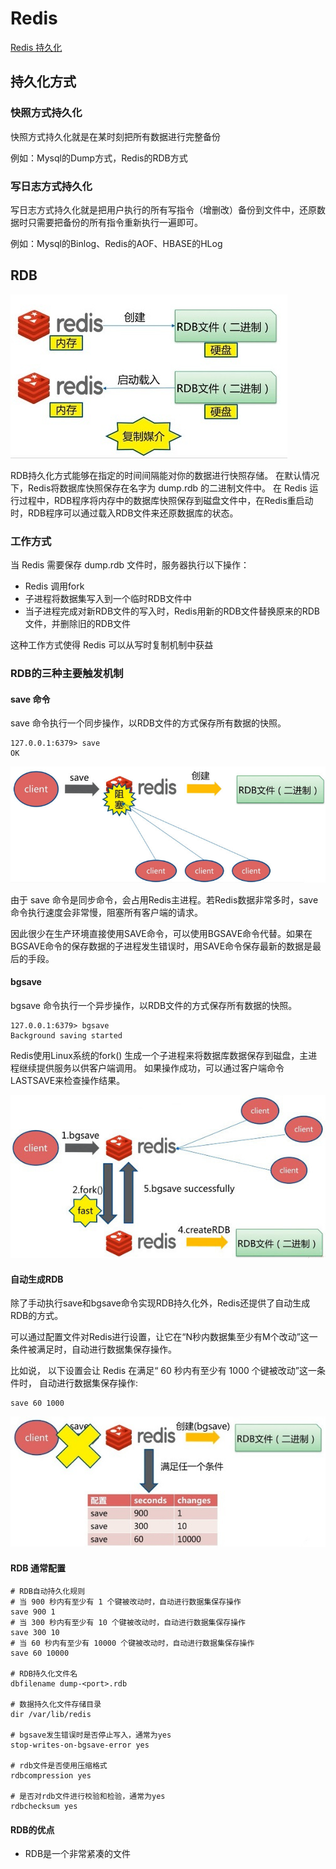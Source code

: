 # Redis

[Redis 持久化](https://segmentfault.com/a/1190000016021217)

## 持久化方式

### 快照方式持久化

快照方式持久化就是在某时刻把所有数据进行完整备份

例如：Mysql的Dump方式，Redis的RDB方式

### 写日志方式持久化

写日志方式持久化就是把用户执行的所有写指令（增删改）备份到文件中，还原数据时只需要把备份的所有指令重新执行一遍即可。

例如：Mysql的Binlog、Redis的AOF、HBASE的HLog

## RDB

<img src="rdb_sample.jpeg">

RDB持久化方式能够在指定的时间间隔能对你的数据进行快照存储。
在默认情况下，Redis将数据库快照保存在名字为 dump.rdb 的二进制文件中。
在 Redis 运行过程中，RDB程序将内存中的数据库快照保存到磁盘文件中，在Redis重启动时，RDB程序可以通过载入RDB文件来还原数据库的状态。

### 工作方式

当 Redis 需要保存 dump.rdb 文件时，服务器执行以下操作：

- Redis 调用fork
- 子进程将数据集写入到一个临时RDB文件中
- 当子进程完成对新RDB文件的写入时，Redis用新的RDB文件替换原来的RDB文件，并删除旧的RDB文件

这种工作方式使得 Redis 可以从写时复制机制中获益

### RDB的三种主要触发机制

#### save 命令

save 命令执行一个同步操作，以RDB文件的方式保存所有数据的快照。

```
127.0.0.1:6379> save
OK
```

<img src="blocking_save.jpeg">

由于 save 命令是同步命令，会占用Redis主进程。若Redis数据非常多时，save命令执行速度会非常慢，阻塞所有客户端的请求。

因此很少在生产环境直接使用SAVE命令，可以使用BGSAVE命令代替。如果在BGSAVE命令的保存数据的子进程发生错误时，用SAVE命令保存最新的数据是最后的手段。

#### bgsave

bgsave 命令执行一个异步操作，以RDB文件的方式保存所有数据的快照。

```
127.0.0.1:6379> bgsave
Background saving started
```

Redis使用Linux系统的fork() 生成一个子进程来将数据库数据保存到磁盘，主进程继续提供服务以供客户端调用。
如果操作成功，可以通过客户端命令LASTSAVE来检查操作结果。

<img src="non-blocking-save.jpeg">

#### 自动生成RDB

除了手动执行save和bgsave命令实现RDB持久化外，Redis还提供了自动生成RDB的方式。

可以通过配置文件对Redis进行设置，让它在“N秒内数据集至少有M个改动”这一条件被满足时，自动进行数据集保存操作。

比如说， 以下设置会让 Redis 在满足“ 60 秒内有至少有 1000 个键被改动”这一条件时， 自动进行数据集保存操作:
```
save 60 1000
```
<img src="automatic_save.jpeg">

#### RDB 通常配置
```
# RDB自动持久化规则
# 当 900 秒内有至少有 1 个键被改动时，自动进行数据集保存操作
save 900 1
# 当 300 秒内有至少有 10 个键被改动时，自动进行数据集保存操作
save 300 10
# 当 60 秒内有至少有 10000 个键被改动时，自动进行数据集保存操作
save 60 10000

# RDB持久化文件名
dbfilename dump-<port>.rdb

# 数据持久化文件存储目录
dir /var/lib/redis

# bgsave发生错误时是否停止写入，通常为yes
stop-writes-on-bgsave-error yes

# rdb文件是否使用压缩格式
rdbcompression yes

# 是否对rdb文件进行校验和检验，通常为yes
rdbchecksum yes
```

#### RDB的优点
- RDB是一个非常紧凑的文件